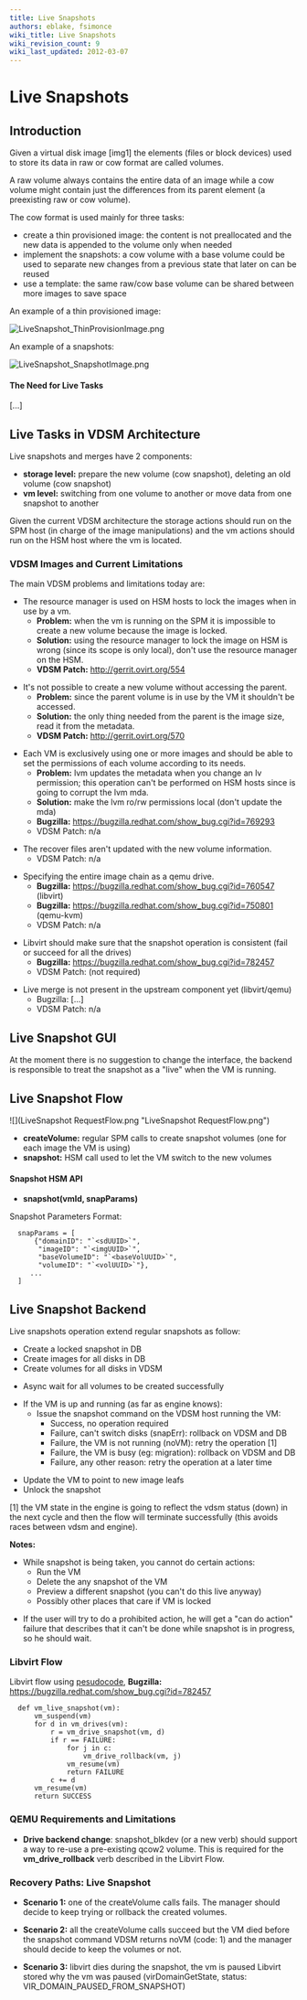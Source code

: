 ```yaml
---
title: Live Snapshots
authors: eblake, fsimonce
wiki_title: Live Snapshots
wiki_revision_count: 9
wiki_last_updated: 2012-03-07
---
```


# Live Snapshots

## Introduction

Given a virtual disk image [img1] the elements (files or block devices) used to store its data in raw or cow format are called volumes.

A raw volume always contains the entire data of an image while a cow volume might contain just the differences from its parent element (a preexisting raw or cow volume).

The cow format is used mainly for three tasks:

*   create a thin provisioned image: the content is not preallocated and the new data is appended to the volume only when needed
*   implement the snapshots: a cow volume with a base volume could be used to separate new changes from a previous state that later on can be reused
*   use a template: the same raw/cow base volume can be shared between more images to save space

An example of a thin provisioned image:

![](LiveSnapshot_ThinProvisionImage.png "LiveSnapshot_ThinProvisionImage.png")

An example of a snapshots:

![](LiveSnapshot_SnapshotImage.png‎ "LiveSnapshot_SnapshotImage.png‎")

#### The Need for Live Tasks

[...]

## Live Tasks in VDSM Architecture

Live snapshots and merges have 2 components:

*   **storage level:** prepare the new volume (cow snapshot), deleting an old volume (cow snapshot)
*   **vm level:** switching from one volume to another or move data from one snapshot to another

Given the current VDSM architecture the storage actions should run on the SPM host (in charge of the image manipulations) and the vm actions should run on the HSM host where the vm is located.

### VDSM Images and Current Limitations

The main VDSM problems and limitations today are:

*   The resource manager is used on HSM hosts to lock the images when in use by a vm.
    -   **Problem:** when the vm is running on the SPM it is impossible to create a new volume because the image is locked.
    -   **Solution:** using the resource manager to lock the image on HSM is wrong (since its scope is only local), don't use the resource manager on the HSM.
    -   **VDSM Patch:** <http://gerrit.ovirt.org/554>

<!-- -->

*   It's not possible to create a new volume without accessing the parent.
    -   **Problem:** since the parent volume is in use by the VM it shouldn't be accessed.
    -   **Solution:** the only thing needed from the parent is the image size, read it from the metadata.
    -   **VDSM Patch:** <http://gerrit.ovirt.org/570>

<!-- -->

*   Each VM is exclusively using one or more images and should be able to set the permissions of each volume according to its needs.
    -   **Problem:** lvm updates the metadata when you change an lv permission; this operation can't be performed on HSM hosts since is going to corrupt the lvm mda.
    -   **Solution:** make the lvm ro/rw permissions local (don't update the mda)
    -   **Bugzilla:** <https://bugzilla.redhat.com/show_bug.cgi?id=769293>
    -   VDSM Patch: n/a

<!-- -->

*   The recover files aren't updated with the new volume information.
    -   VDSM Patch: n/a

<!-- -->

*   Specifying the entire image chain as a qemu drive.
    -   **Bugzilla:** <https://bugzilla.redhat.com/show_bug.cgi?id=760547> (libvirt)
    -   **Bugzilla:** <https://bugzilla.redhat.com/show_bug.cgi?id=750801> (qemu-kvm)
    -   VDSM Patch: n/a

<!-- -->

*   Libvirt should make sure that the snapshot operation is consistent (fail or succeed for all the drives)
    -   **Bugzilla:** <https://bugzilla.redhat.com/show_bug.cgi?id=782457>
    -   VDSM Patch: (not required)

<!-- -->

*   Live merge is not present in the upstream component yet (libvirt/qemu)
    -   Bugzilla: [...]
    -   VDSM Patch: n/a

## Live Snapshot GUI

At the moment there is no suggestion to change the interface, the backend is responsible to treat the snapshot as a "live" when the VM is running.

## Live Snapshot Flow

![](LiveSnapshot RequestFlow.png "LiveSnapshot RequestFlow.png")

*   **createVolume:** regular SPM calls to create snapshot volumes (one for each image the VM is using)
*   **snapshot:** HSM call used to let the VM switch to the new volumes

#### Snapshot HSM API

*   **snapshot(vmId, snapParams)**

Snapshot Parameters Format:

      snapParams = [
          {"domainID": "`<sdUUID>`",
           "imageID": "`<imgUUID>`",
           "baseVolumeID": "`<baseVolUUID>`",
           "volumeID": "`<volUUID>`"},
         ...
      ]

## Live Snapshot Backend

Live snapshots operation extend regular snapshots as follow:

*   Create a locked snapshot in DB
*   Create images for all disks in DB
*   Create volumes for all disks in VDSM

<!-- -->

*   Async wait for all volumes to be created successfully

<!-- -->

*   If the VM is up and running (as far as engine knows):
    -   Issue the snapshot command on the VDSM host running the VM:
        -   Success, no operation required
        -   Failure, can't switch disks (snapErr): rollback on VDSM and DB
        -   Failure, the VM is not running (noVM): retry the operation [1]
        -   Failure, the VM is busy (eg: migration): rollback on VDSM and DB
        -   Failure, any other reason: retry the operation at a later time

<!-- -->

*   Update the VM to point to new image leafs
*   Unlock the snapshot

[1] the VM state in the engine is going to reflect the vdsm status (down) in the next cycle and then the flow will terminate successfully (this avoids races between vdsm and engine).

**Notes:**

*   While snapshot is being taken, you cannot do certain actions:
    -   Run the VM
    -   Delete the any snapshot of the VM
    -   Preview a different snapshot (you can't do this live anyway)
    -   Possibly other places that care if VM is locked

<!-- -->

*   If the user will try to do a prohibited action, he will get a "can do action" failure that describes that it can't be done while snapshot is in progress, so he should wait.

### Libvirt Flow

Libvirt flow using [pesudocode](http://en.wikipedia.org/wiki/Pseudocode), **Bugzilla:** <https://bugzilla.redhat.com/show_bug.cgi?id=782457>

      def vm_live_snapshot(vm):
          vm_suspend(vm)
          for d in vm_drives(vm):
              r = vm_drive_snapshot(vm, d)
              if r == FAILURE:
                  for j in c:
                      vm_drive_rollback(vm, j)
                  vm_resume(vm)
                  return FAILURE
              c += d
          vm_resume(vm)
          return SUCCESS

### QEMU Requirements and Limitations

*   **Drive backend change**: snapshot_blkdev (or a new verb) should support a way to re-use a pre-existing qcow2 volume. This is required for the **vm_drive_rollback** verb described in the Libvirt Flow.

### Recovery Paths: Live Snapshot

*   **Scenario 1:** one of the createVolume calls fails. The manager should decide to keep trying or rollback the created volumes.

<!-- -->

*   **Scenario 2:** all the createVolume calls succeed but the VM died before the snapshot command VDSM returns noVM (code: 1) and the manager should decide to keep the volumes or not.

<!-- -->

*   **Scenario 3:** libvirt dies during the snapshot, the vm is paused Libvirt stored why the vm was paused (virDomainGetState, status: VIR_DOMAIN_PAUSED_FROM_SNAPSHOT)
